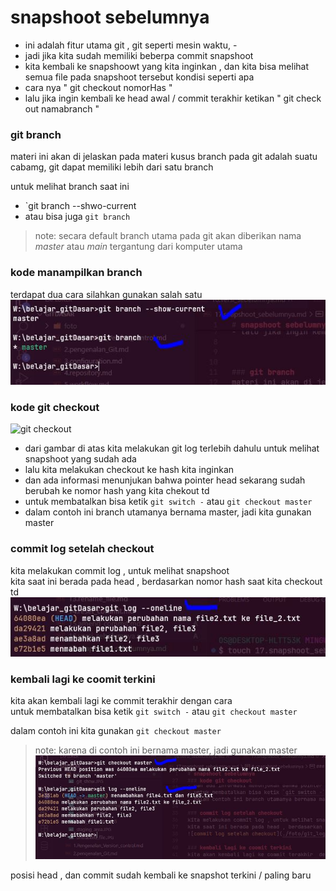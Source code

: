 # snapshoot sebelumnya

- ini adalah fitur utama git , git seperti mesin waktu, - 
- jadi jika kita sudah memiliki beberpa commit snapshoot  
- kita kembali ke snapshoowt yang kita inginkan  , dan kita bisa melihat semua file pada snapshoot tersebut kondisi seperti apa
- cara nya " git checkout nomorHas "
- lalu jika ingin kembali ke head awal / commit terakhir ketikan " git check out namabranch "



### git branch
materi ini akan di jelaskan pada materi kusus
branch pada git adalah suatu cabamg, git dapat memiliki lebih dari satu branch  

untuk melihat branch saat ini 
- `git branch --shwo-current  
- atau bisa juga `git branch`


>note: secara default branch utama pada git akan diberikan nama *master* atau *main* tergantung dari komputer utama

### kode manampilkan branch
terdapat dua cara silahkan gunakan salah satu  
![git branch](./foto/git_branch.JPG)  


### kode git checkout
![git checkout ](./foto/git)
- dari gambar di atas kita melakukan git log terlebih dahulu untuk melihat snapshoot yang sudah ada
- lalu kita melakukan checkout ke hash kita inginkan  
- dan ada informasi menunjukan bahwa pointer head sekarang sudah berubah ke nomor hash  yang kita chekout td
- untuk membatalkan bisa ketik `git switch -` atau `git checkout master`  
- dalam contoh ini branch utamanya bernama master, jadi kita gunakan master

### commit log setelah checkout  
kita melakukan commit log , untuk melihat snapshoot   
kita saat ini berada pada head , berdasarkan nomor hash saat kita checkout td
![commit log setelah checkout](./foto/git_log_setelah_checkout.JPG)

### kembali lagi ke coomit terkini
kita akan kembali lagi ke commit terakhir  dengan cara   
untuk membatalkan bisa ketik `git switch -` atau `git checkout master`  

dalam contoh ini kita gunakan `git checkout master`
>note: karena di contoh ini bernama master, jadi gunakan master  
![git checkout master](./foto/git_checkout_master.JPG)  

posisi head , dan commit sudah kembali ke snapshot terkini / paling baru
